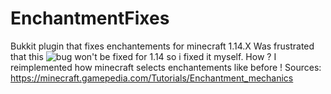# EnchantmentFixes

Bukkit plugin that fixes enchantements for minecraft 1.14.X
Was frustrated that this ![bug](https://bugs.mojang.com/browse/MC-148986) won't be fixed for 1.14 so i fixed it myself.
How ? I reimplemented how minecraft selects enchantements like before !
Sources:
https://minecraft.gamepedia.com/Tutorials/Enchantment_mechanics
